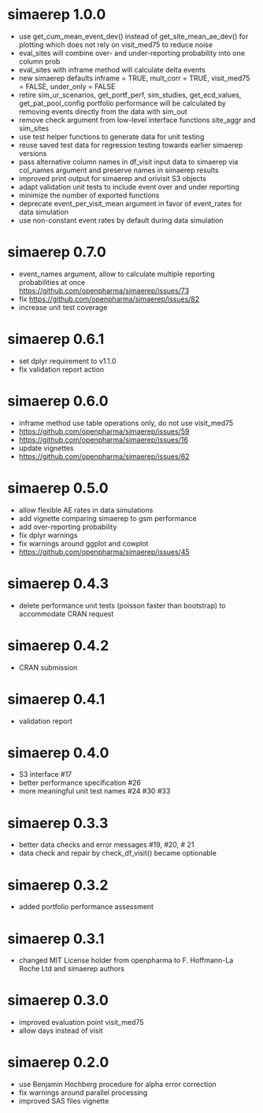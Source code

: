 # simaerep 1.0.0
- use get_cum_mean_event_dev() instead of get_site_mean_ae_dev() for plotting which does not rely on visit_med75 to reduce noise
- eval_sites will combine over- and under-reporting probability into one column prob
- eval_sites with inframe method will calculate delta events
- new simaerep defaults inframe = TRUE, mult_corr = TRUE, visit_med75 = FALSE, under_only = FALSE
- retire sim_ur_scenarios, get_portf_perf, sim_studies, get_ecd_values, get_pat_pool_config portfolio performance will be calculated by removing events directly from the data with sim_out
- remove check argument from low-level interface functions site_aggr and sim_sites
- use test helper functions to generate data for unit testing
- reuse saved test data for regression testing towards earlier simaerep versions
- pass alternative column names in df_visit input data to simaerep via col_names argument and preserve names in simaerep results
- improved print output for simaerep and orivisit S3 objects
- adapt validation unit tests to include event over and under reporting
- minimize the number of exported functions
- deprecate event_per_visit_mean argument in favor of event_rates for data simulation
- use non-constant event rates by default during data simulation

# simaerep 0.7.0
- event_names argument, allow to calculate multiple reporting probabilities at once https://github.com/openpharma/simaerep/issues/73
- fix https://github.com/openpharma/simaerep/issues/82
- increase unit test coverage

# simaerep 0.6.1
- set dplyr requirement to v1.1.0
- fix validation report action

# simaerep 0.6.0
- inframe method use table operations only, do not use visit_med75
- https://github.com/openpharma/simaerep/issues/59
- https://github.com/openpharma/simaerep/issues/16
- update vignettes
- https://github.com/openpharma/simaerep/issues/62

# simaerep 0.5.0
- allow flexible AE rates in data simulations
- add vignette comparing simaerep to gsm performance
- add over-reporting probability
- fix dplyr warnings
- fix warnings around ggplot and cowplot
- https://github.com/openpharma/simaerep/issues/45

# simaerep 0.4.3
- delete performance unit tests (poisson faster than bootstrap) to accommodate CRAN request

# simaerep 0.4.2
- CRAN submission

# simaerep 0.4.1
- validation report

# simaerep 0.4.0
- S3 interface #17
- better performance specification #26
- more meaningful unit test names #24 #30 #33

# simaerep 0.3.3
- better data checks and error messages #19, #20, # 21
- data check and repair by check_df_visit() became optionable

# simaerep 0.3.2
- added portfolio performance assessment

# simaerep 0.3.1
- changed MIT License holder from openpharma to F. Hoffmann-La Roche Ltd and simaerep authors

# simaerep 0.3.0
- improved evaluation point visit_med75
- allow days instead of visit

# simaerep 0.2.0
- use Benjamin Hochberg procedure for alpha error correction
- fix warnings around parallel processing
- improved SAS files vignette
